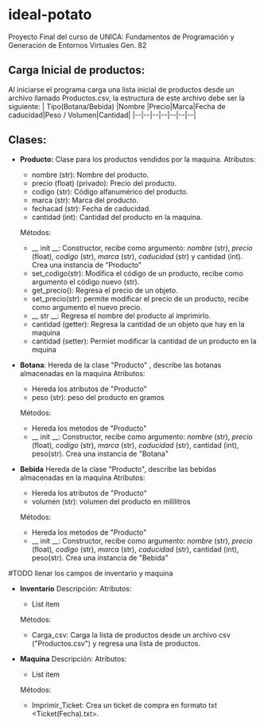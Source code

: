 # ideal-potato
Proyecto Final del curso de UNICA: Fundamentos de Programación y Generación de Entornos Virtuales Gen. 82

## **Carga Inicial de productos:**

Al iniciarse el programa carga una lista inicial de productos desde un archivo llamado Productos.csv, la estructura de este archivo debe ser la siguiente:
| Tipo(Botana/Bebida) |Nombre |Precio|Marca|Fecha de caducidad|Peso / Volumen|Cantidad|
|--|--|--|--|--|--|--|


## **Clases:**

 - **Producto:**
	Clase para los productos vendidos por la maquina.
	Atributos:
	 - nombre (str): Nombre del producto.
	 - precio (float) (privado): Precio del producto. 
	 - codigo (str): Código alfanumérico del producto.
	 - marca (str): Marca del producto.
	 - fechacad (str): Fecha de caducidad.
	 - cantidad (int): Cantidad del producto en la maquina.

	Métodos:
	 - __ init __: Constructor, recibe como argumento:
	 *nombre* (str), *precio* (float), *codigo* (str), *marca* (str), *caducidad* (str) y  cantidad (int). 
	 Crea una instancia de "Producto"
	 - set_codigo(str): Modifica el código de un producto, recibe como argumento el código nuevo (str).
	 - get_precio(): Regresa el precio de un objeto.
	 - set_precio(str): permite modificar el precio de un producto, recibe como argumento el nuevo precio. 
	 - __ str __: Regresa el nombre del producto al imprimirlo. 
	 - cantidad (getter): Regresa la cantidad de un objeto que hay en la maquina
	 - cantidad (setter): Permiet modificar la cantidad de un producto en la mquina

 - **Botana**:
 Hereda de la clase "Producto" ,  describe las botanas almacenadas en la maquina
 Atributos:
	 - Hereda los atributos de "Producto"
	 - peso (str): peso del producto en gramos

	Métodos:
	 - Hereda los metodos de  "Producto"
	 - __ init __: Constructor, recibe como argumento:
	 *nombre* (str), *precio* (float), *codigo* (str), *marca* (str), *caducidad* (str),  cantidad (int), peso(str).
	 Crea una instancia de "Botana"
 - **Bebida**
 Hereda de la clase "Producto", describe las bebidas almacenadas en la maquina
 Atributos:
	 - Hereda los atributos de "Producto"
	 - volumen (str): volumen del producto en mililitros

	Métodos:
	 - Hereda los metodos de  "Producto"
	 - __ init __: Constructor, recibe como argumento:
	 *nombre* (str), *precio* (float), *codigo* (str), *marca* (str), *caducidad* (str),  cantidad (int), peso(str).
	 Crea una instancia de "Bebida"

#TODO llenar los campos de inventario y maquina

 - **Inventario**
 Descripción:
 Atributos:
	 - List item

	Métodos:
	 - Carga_csv: Carga la lista de productos desde un archivo csv ("Productos.csv") y regresa una lista de productos.

 - **Maquina**
 Descripción:
 Atributos:
	 - List item

	Métodos:
	 - Imprimir_Ticket: Crea un ticket de compra en formato txt <Ticket(Fecha).txt>.
	

	
	
